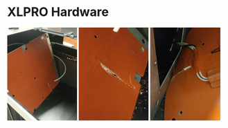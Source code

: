 # XLPRO Hardware


<p float="left">
  <img src="./img/DPXL_стол_0.jpg" width="32%" title="DPXL_стол_0"/>
  <img src="./img/DPXL_стол_1.jpg" width="32%" title="DPXL_стол_1"/> 
  <img src="./img/DPXL_стол_2.jpg" width="32%" title="DPXL_стол_2"/> 
</p>
